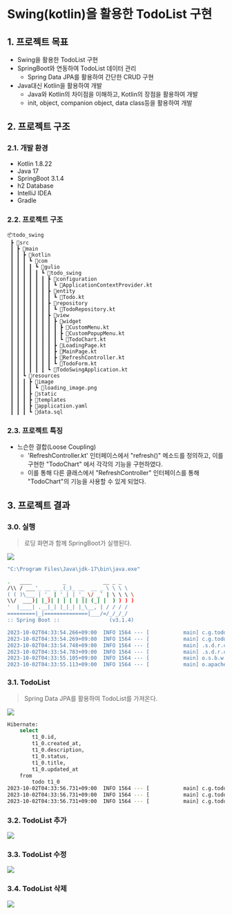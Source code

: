 # Swing(kotlin)을 활용한 TodoList 구현

## 1. 프로젝트 목표

- Swing을 활용한 TodoList 구현
- SpringBoot와 연동하여 TodoList 데이터 관리
    - Spring Data JPA를 활용하여 간단한 CRUD 구현
- Java대신 Kotlin을 활용하여 개발
    - Java와 Kotlin의 차이점을 이해하고, Kotlin의 장점을 활용하여 개발
    - init, object, companion object, data class등을 활용하여 개발

## 2. 프로젝트 구조

### 2.1. 개발 환경

- Kotlin 1.8.22
- Java 17
- SpringBoot 3.1.4
- h2 Database
- IntelliJ IDEA
- Gradle

### 2.2. 프로젝트 구조

```text
📦todo_swing
 ┣ 📂src
 ┃ ┣ 📂main
 ┃ ┃ ┣ 📂kotlin
 ┃ ┃ ┃ ┗ 📂com
 ┃ ┃ ┃ ┃ ┗ 📂gulio
 ┃ ┃ ┃ ┃ ┃ ┗ 📂todo_swing
 ┃ ┃ ┃ ┃ ┃ ┃ ┣ 📂configuration
 ┃ ┃ ┃ ┃ ┃ ┃ ┃ ┗ 📜ApplicationContextProvider.kt
 ┃ ┃ ┃ ┃ ┃ ┃ ┣ 📂entity
 ┃ ┃ ┃ ┃ ┃ ┃ ┃ ┗ 📜Todo.kt
 ┃ ┃ ┃ ┃ ┃ ┃ ┣ 📂repository
 ┃ ┃ ┃ ┃ ┃ ┃ ┃ ┗ 📜TodoRepository.kt
 ┃ ┃ ┃ ┃ ┃ ┃ ┣ 📂view
 ┃ ┃ ┃ ┃ ┃ ┃ ┃ ┣ 📂widget
 ┃ ┃ ┃ ┃ ┃ ┃ ┃ ┃ ┣ 📜CustomMenu.kt
 ┃ ┃ ┃ ┃ ┃ ┃ ┃ ┃ ┣ 📜CustomPopupMenu.kt
 ┃ ┃ ┃ ┃ ┃ ┃ ┃ ┃ ┗ 📜TodoChart.kt
 ┃ ┃ ┃ ┃ ┃ ┃ ┃ ┣ 📜LoadingPage.kt
 ┃ ┃ ┃ ┃ ┃ ┃ ┃ ┣ 📜MainPage.kt
 ┃ ┃ ┃ ┃ ┃ ┃ ┃ ┣ 📜RefreshController.kt
 ┃ ┃ ┃ ┃ ┃ ┃ ┃ ┗ 📜TodoForm.kt
 ┃ ┃ ┃ ┃ ┃ ┃ ┗ 📜TodoSwingApplication.kt
 ┃ ┃ ┗ 📂resources
 ┃ ┃ ┃ ┣ 📂image
 ┃ ┃ ┃ ┃ ┗ 📜loading_image.png
 ┃ ┃ ┃ ┣ 📂static
 ┃ ┃ ┃ ┣ 📂templates
 ┃ ┃ ┃ ┣ 📜application.yaml
 ┃ ┃ ┃ ┗ 📜data.sql
```

### 2.3. 프로젝트 특징

+ 느슨한 결합(Loose Coupling)
  + 'RefreshController.kt' 인터페이스에서 "refresh()" 메소드를 정의하고, 이를 구현한 "TodoChart" 에서 각각의 기능을 구현하였다.
  + 이를 통해 다른 클래스에서 "RefreshController" 인터페이스를 통해 "TodoChart"의 기능을 사용할 수 있게 되었다.
  
## 3. 프로젝트 결과

### 3.0. 실행

> 로딩 화면과 함께 SpringBoot가 실행된다.

<img align="center" src="./img/loading_page.png">

```bash
"C:\Program Files\Java\jdk-17\bin\java.exe" 

.   ____          _            __ _ _
/\\ / ___'_ __ _ _(_)_ __  __ _ \ \ \ \
( ( )\___ | '_ | '_| | '_ \/ _` | \ \ \ \
\\/  ___)| |_)| | | | | || (_| |  ) ) ) )
'  |____| .__|_| |_|_| |_\__, | / / / /
=========|_|==============|___/=/_/_/_/
:: Spring Boot ::                (v3.1.4)

2023-10-02T04:33:54.266+09:00  INFO 1564 --- [           main] c.g.todo_swing.TodoSwingApplicationKt    : Starting TodoSwingApplicationKt using Java 17.0.8 with PID 1564 (D:\Projects\todo_swing\build\classes\kotlin\main started by cmson in D:\Projects\todo_swing)
2023-10-02T04:33:54.269+09:00  INFO 1564 --- [           main] c.g.todo_swing.TodoSwingApplicationKt    : No active profile set, falling back to 1 default profile: "default"
2023-10-02T04:33:54.748+09:00  INFO 1564 --- [           main] .s.d.r.c.RepositoryConfigurationDelegate : Bootstrapping Spring Data JPA repositories in DEFAULT mode.
2023-10-02T04:33:54.783+09:00  INFO 1564 --- [           main] .s.d.r.c.RepositoryConfigurationDelegate : Finished Spring Data repository scanning in 29 ms. Found 1 JPA repository interfaces.
2023-10-02T04:33:55.105+09:00  INFO 1564 --- [           main] o.s.b.w.embedded.tomcat.TomcatWebServer  : Tomcat initialized with port(s): 8080 (http)
2023-10-02T04:33:55.113+09:00  INFO 1564 --- [           main] o.apache.catalina.core.StandardService   : Starting service [Tomcat]
```

### 3.1. TodoList

> Spring Data JPA를 활용하여 TodoList를 가져온다.

<img align="center" src="./img/main_page.png">

```bash
Hibernate: 
    select
        t1_0.id,
        t1_0.created_at,
        t1_0.description,
        t1_0.status,
        t1_0.title,
        t1_0.updated_at 
    from
        todo t1_0
2023-10-02T04:33:56.731+09:00  INFO 1564 --- [           main] c.g.todo_swing.view.widget.TodoChart     : Todo(id=1, title='머리 자르기', description='학교 마치고 잊지 말고 머르 자르기', status=false, createdAt=2023-10-02 04:33:56.55495, updatedAt=2023-10-02 04:33:56.55495)
2023-10-02T04:33:56.731+09:00  INFO 1564 --- [           main] c.g.todo_swing.view.widget.TodoChart     : Todo(id=2, title='별다방 커피 사기', description='맛있는 커피는 하루의 필수', status=false, createdAt=2023-10-02 04:33:56.55495, updatedAt=2023-10-02 04:33:56.55495)
2023-10-02T04:33:56.731+09:00  INFO 1564 --- [           main] c.g.todo_swing.view.widget.TodoChart     : Todo(id=3, title='집갈 때 계란 한판 사가기', description='내일 아침밥', status=false, createdAt=2023-10-02 04:33:56.55495, updatedAt=2023-10-02 04:33:56.55495)
```

### 3.2. TodoList 추가

<img  align="center" src="./img/add_todo.gif">

### 3.3. TodoList 수정

<img  align="center" src="./img/edit_todo.gif">

### 3.4. TodoList 삭제

<img  align="center" src="./img/delete_todo.gif">
